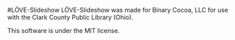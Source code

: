 #LÖVE-Slideshow
LÖVE-Slideshow was made for Binary Cocoa, LLC for use with the Clark County Public Library (Ohio).

This software is under the MIT license.

